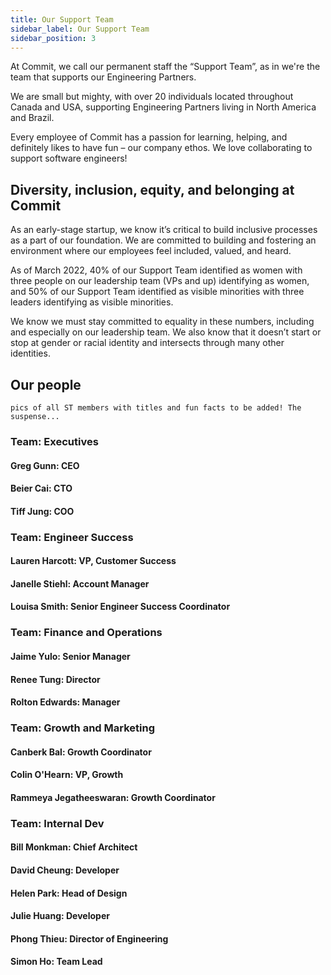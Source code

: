 ```yaml
---
title: Our Support Team
sidebar_label: Our Support Team
sidebar_position: 3
---
```


At Commit, we call our permanent staff the “Support Team”, as in we're the team that supports our Engineering Partners. 

We are small but mighty, with over 20 individuals located throughout Canada and USA, supporting Engineering Partners living in North America and Brazil. 

Every employee of Commit has a passion for learning, helping, and definitely likes to have fun – our company ethos. We love collaborating to support software engineers! 

## Diversity, inclusion, equity, and belonging at Commit

As an early-stage startup, we know it’s critical to build inclusive processes as a part of our foundation. We are committed to building and fostering an environment where our employees feel included, valued, and heard. 

As of March 2022, 40% of our Support Team identified as women with three people on our leadership team (VPs and up) identifying as women, and 50% of our Support Team identified as visible minorities with three leaders identifying as visible minorities. 

We know we must stay committed to equality in these numbers, including and especially on our leadership team. We also know that it doesn’t start or stop at gender or racial identity and intersects through many other identities.

## Our people

```
pics of all ST members with titles and fun facts to be added! The suspense... 
```

### Team: Executives

#### Greg Gunn: CEO
#### Beier Cai: CTO
#### Tiff Jung: COO

### Team: Engineer Success

#### Lauren Harcott: VP, Customer Success
#### Janelle Stiehl: Account Manager
#### Louisa Smith: Senior Engineer Success Coordinator

### Team: Finance and Operations

#### Jaime Yulo: Senior Manager
#### Renee Tung: Director
#### Rolton Edwards: Manager

### Team: Growth and Marketing

#### Canberk Bal: Growth Coordinator
#### Colin O'Hearn: VP, Growth
#### Rammeya Jegatheeswaran: Growth Coordinator

### Team: Internal Dev

#### Bill Monkman: Chief Architect
#### David Cheung: Developer
#### Helen Park: Head of Design
#### Julie Huang: Developer
#### Phong Thieu: Director of Engineering
#### Simon Ho: Team Lead

